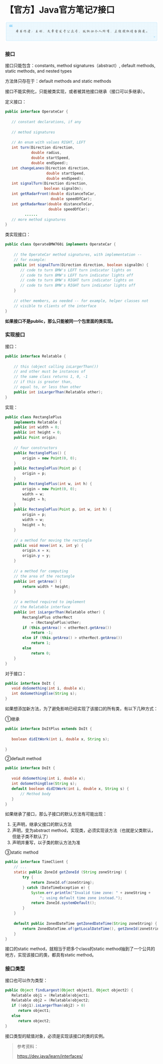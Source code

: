 # 【官方】Java官方笔记7接口
![](../wanggang.png)

### 接口

接口只能包含：constants, method signatures（abstract）, default methods, static methods, and nested types

方法体只存在于：default methods and static methods

接口不能实例化，只能被类实现，或者被其他接口继承（接口可以多继承）。

定义接口：

```java
public interface OperateCar {

   // constant declarations, if any

   // method signatures
   
   // An enum with values RIGHT, LEFT
   int turn(Direction direction,
            double radius,
            double startSpeed,
            double endSpeed);
   int changeLanes(Direction direction,
                   double startSpeed,
                   double endSpeed);
   int signalTurn(Direction direction,
                  boolean signalOn);
   int getRadarFront(double distanceToCar,
                     double speedOfCar);
   int getRadarRear(double distanceToCar,
                    double speedOfCar);
         ......
   // more method signatures
}
```

类实现接口：

```java
public class OperateBMW760i implements OperateCar {

    // the OperateCar method signatures, with implementation --
    // for example:
    public int signalTurn(Direction direction, boolean signalOn) {
       // code to turn BMW's LEFT turn indicator lights on
       // code to turn BMW's LEFT turn indicator lights off
       // code to turn BMW's RIGHT turn indicator lights on
       // code to turn BMW's RIGHT turn indicator lights off
    }

    // other members, as needed -- for example, helper classes not 
    // visible to clients of the interface
}
```

**如果接口不是public，那么只能被同一个包里面的类实现。**

### 实现接口

接口：

```java
public interface Relatable {

    // this (object calling isLargerThan())
    // and other must be instances of 
    // the same class returns 1, 0, -1 
    // if this is greater than, 
    // equal to, or less than other
    public int isLargerThan(Relatable other);
}
```

实现：

```java
public class RectanglePlus 
    implements Relatable {
    public int width = 0;
    public int height = 0;
    public Point origin;

    // four constructors
    public RectanglePlus() {
        origin = new Point(0, 0);
    }
    public RectanglePlus(Point p) {
        origin = p;
    }
    public RectanglePlus(int w, int h) {
        origin = new Point(0, 0);
        width = w;
        height = h;
    }
    public RectanglePlus(Point p, int w, int h) {
        origin = p;
        width = w;
        height = h;
    }

    // a method for moving the rectangle
    public void move(int x, int y) {
        origin.x = x;
        origin.y = y;
    }

    // a method for computing
    // the area of the rectangle
    public int getArea() {
        return width * height;
    }
    
    // a method required to implement
    // the Relatable interface
    public int isLargerThan(Relatable other) {
        RectanglePlus otherRect 
            = (RectanglePlus)other;
        if (this.getArea() < otherRect.getArea())
            return -1;
        else if (this.getArea() > otherRect.getArea())
            return 1;
        else
            return 0;               
    }
}
```

对于接口：

```java
public interface DoIt {
   void doSomething(int i, double x);
   int doSomethingElse(String s);
}
```

如果想添加新方法，为了避免影响已经实现了该接口的所有类，有以下几种方式：

①继承

```java
public interface DoItPlus extends DoIt {

   boolean didItWork(int i, double x, String s);
   
}
```

②default method

```java
public interface DoIt {

   void doSomething(int i, double x);
   int doSomethingElse(String s);
   default boolean didItWork(int i, double x, String s) {
       // Method body 
   }
}
```

如果继承了接口，那么子接口的默认方法有可能出现：

1. 无声明，继承父接口的默认方法
2. 声明，变为abstract method，实现类，必须实现该方法（也就是父类默认，但是子类不默认了）
3. 声明并重写，以子类的默认方法为准

③static method

```java
public interface TimeClient {
    // ...
    static public ZoneId getZoneId (String zoneString) {
        try {
            return ZoneId.of(zoneString);
        } catch (DateTimeException e) {
            System.err.println("Invalid time zone: " + zoneString +
                "; using default time zone instead.");
            return ZoneId.systemDefault();
        }
    }

    default public ZonedDateTime getZonedDateTime(String zoneString) {
        return ZonedDateTime.of(getLocalDateTime(), getZoneId(zoneString));
    }    
}
```

接口的static method，就相当于把多个class的static method抽到了一个公共的地方，实现该接口的类，都具有static method。

### 接口类型

接口也可以作为类型：

```java
public Object findLargest(Object object1, Object object2) {
   Relatable obj1 = (Relatable)object1;
   Relatable obj2 = (Relatable)object2;
   if ((obj1).isLargerThan(obj2) > 0)
      return object1;
   else 
      return object2;
}
```

接口类型的赋值对象，必须是实现该接口的类的实例。

> 参考资料：
>
> https://dev.java/learn/interfaces/